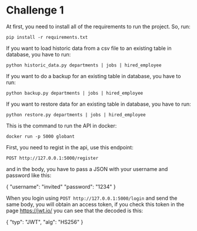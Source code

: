 # Challenge 1
At first, you need to install all of the requirements to run the project. So, run:

`pip install -r requirements.txt`

If you want to load historic data from a csv file to an existing table in database, you have to run:

`python historic_data.py departments | jobs | hired_employee`

If you want to do a backup for an existing table in database, you have to run:

`python backup.py departments | jobs | hired_employee`

If you want to restore data for an existing table in database, you have to run:

`python restore.py departments | jobs | hired_employee`

This is the command to run the API in docker:

`docker run -p 5000 globant`

First, you need to regist in the api, use this endpoint:

`POST http://127.0.0.1:5000/register`

and in the body, you have to pass a JSON with your username and password like this:

{
    "username": "invited"
    "password": "1234"
}

When you login using `POST http://127.0.0.1:5000/login` and send the same body, you will obtain an access token, 
if you check this token in the page https://jwt.io/ you can see that the decoded is this: 

{
  "typ": "JWT",
  "alg": "HS256"
}



